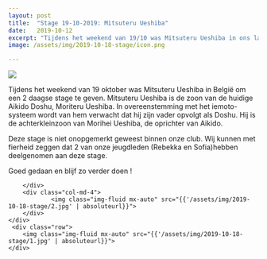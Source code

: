 ```yaml
---
layout: post
title:  "Stage 19-10-2019: Mitsuteru Ueshiba"
date:   2019-10-12
excerpt: "Tijdens het weekend van 19/10 was Mitsuteru Ueshiba in ons land. Enkele van onze leden waren aanwezig op deze stage."
image: /assets/img/2019-10-18-stage/icon.png

---
```

<div class="container">
    <div class="row">
        <div class="col-md-4">
            <img class="img-fluid mx-auto" src="{{'/assets/img/2019-10-18-stage/icon.png' | absoluteurl}}">
        </div>
        <div class="col-md-8">
            <p>
                Tijdens het weekend van 19 oktober was Mitsuteru Ueshiba  in België om een 2 daagse stage te geven. Mitsuteru Ueshiba is de zoon van de huidige Aikido Doshu, Moriteru Ueshiba. In overeenstemming met het iemoto-systeem wordt van hem verwacht dat hij zijn vader opvolgt als Doshu. Hij is de achterkleinzoon van Morihei Ueshiba, de oprichter van Aikido.
            </p>
        </div>           
    </div>
    <div class="row">
        <div class="col-md-8">
            <p>
                Deze stage is niet onopgemerkt geweest binnen onze club. Wij kunnen met fierheid zeggen dat 2 van onze jeugdleden (Rebekka en Sofia)hebben deelgenomen aan deze stage.
            </p>
            <p>
                 Goed gedaan en blijf zo verder doen <i class="fa fa-thumbs-up" aria-hidden="true"></i>!
            </p>
            
        </div>
        <div class="col-md-4">
                <img class="img-fluid mx-auto" src="{{'/assets/img/2019-10-18-stage/2.jpg' | absoluteurl}}">
        </div>
    </div>
     <div class="row">
        <img class="img-fluid mx-auto" src="{{'/assets/img/2019-10-18-stage/1.jpg' | absoluteurl}}">
    </div>
</div>


